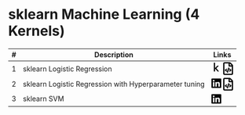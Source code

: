 # sklearn Machine Learning (4 Kernels)

\# | Description | Links
--- | --- | ---
1 | sklearn Logistic Regression | <a href="https://www.kaggle.com/funxexcel/p1-sklearn-logistic-regression"><img src="icons/kaggle.png" width="20px" align="top" title="Discuss"></a> <a href="https://nbviewer.jupyter.org/github/justmarkham/scikit-learn-tips/blob/master/notebooks/01_column_transformer.ipynb"><img src="icons/nb.svg" width="20px" align="top" title="View code"></a>
2 | sklearn Logistic Regression with Hyperparameter tuning | <a href="https://www.kaggle.com/funxexcel/p2-logistic-regression-hyperparameter-tuning"><img src="icons/in.svg" width="20px" align="top" title="Discuss"></a> <a href="https://nbviewer.jupyter.org/github/justmarkham/scikit-learn-tips/blob/master/notebooks/02_select_columns.ipynb"><img src="icons/nb.svg" width="20px" align="top" title="View code"></a>
3 | sklearn SVM | <a href="https://www.kaggle.com/funxexcel/p1-sklearn-svm-model"><img src="icons/in.svg" width="20px" align="top" title="Discuss"></a>

